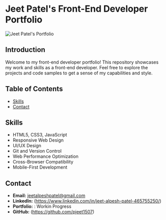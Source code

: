 # Jeet Patel's Front-End Developer Portfolio

![Jeet Patel's Portfolio](portfolio-screenshot.png)

## Introduction

Welcome to my front-end developer portfolio! This repository showcases my work and skills as a front-end developer. Feel free to explore the projects and code samples to get a sense of my capabilities and style.

## Table of Contents

- [Skills](#skills)
- [Contact](#contact)

## Skills

- HTML5, CSS3, JavaScript
- Responsive Web Design
- UI/UX Design
- Git and Version Control
- Web Performance Optimization
- Cross-Browser Compatibility
- Mobile-First Development

## Contact

- **Email:** jeetalpeshpatel@gmail.com
- **LinkedIn:** (https://www.linkedin.com/in/jeet-alpesh-patel-465755250/)
- **Portfolio:** : Workin Progress
- **GitHub:** (https://github.com/pjeet1507)
